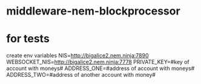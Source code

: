 # middleware-nem-blockprocessor


# for tests
create env variables
NIS=http://bigalice2.nem.ninja:7890
WEBSOCKET_NIS=http://bigalice2.nem.ninja:7778
PRIVATE_KEY=#key of account with moneys#
ADDRESS_ONE=#address of account with moneys#
ADDRESS_TWO=#address of another account with money#